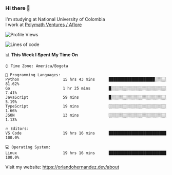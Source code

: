 ### Hi there 👋


<!--**AR4Z/AR4Z** is a ✨ _special_ ✨ repository because its `README.md` (this file) appears on your GitHub profile.

Here are some ideas to get you started:-->
I'm studying at National University of Colombia
<br>
I work at <a href="https://www.aflore.co/">Polymath Ventures / Aflore</a>
<br>

<!--START_SECTION:waka-->
![Profile Views](http://img.shields.io/badge/Profile%20Views-0-blue)

![Lines of code](https://img.shields.io/badge/From%20Hello%20World%20I%27ve%20Written-3.3%20million%20lines%20of%20code-blue)

📊 **This Week I Spent My Time On** 

```text
⌚︎ Time Zone: America/Bogota

💬 Programming Languages: 
Python                   15 hrs 43 mins      ████████████████████░░░░░   81.62% 
Go                       1 hr 25 mins        █░░░░░░░░░░░░░░░░░░░░░░░░   7.41% 
JavaScript               59 mins             █░░░░░░░░░░░░░░░░░░░░░░░░   5.19% 
TypeScript               19 mins             ░░░░░░░░░░░░░░░░░░░░░░░░░   1.66% 
JSON                     13 mins             ░░░░░░░░░░░░░░░░░░░░░░░░░   1.13%

🔥 Editors: 
VS Code                  19 hrs 16 mins      █████████████████████████   100.0%

💻 Operating System: 
Linux                    19 hrs 16 mins      █████████████████████████   100.0%

```


<!--END_SECTION:waka-->


Visit my website: https://orlandohernandez.dev/about

